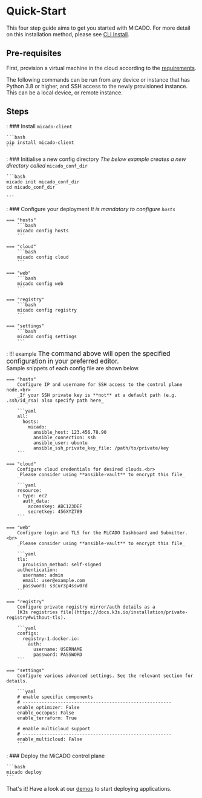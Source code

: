 # Quick-Start

This four step guide aims to get you started with MiCADO. For more detail on this installation
method, please see [CLI Install](cli-install.md).

## Pre-requisites

First, provision a virtual machine in the cloud according to the [requirements](requirements.md#micado-control-plane).

The following commands can be run from any device or instance that has Python 3.8 or higher, and SSH access to the newly provisioned instance. This can be a local device, or remote instance.

## Steps

:   ### Install `micado-client`

    ```bash
    pip install micado-client
    ```

:   ### Initialise a new config directory
    *The below example creates a new directory called* `micado_conf_dir`

    ```bash
    micado init micado_conf_dir
    cd micado_conf_dir

    ```

:   ### Configure your deployment
    *It is mandatory to configure `hosts`*

    === "hosts"
        ```bash
        micado config hosts
        ```

    === "cloud"
        ```bash
        micado config cloud 
        ```

    === "web"
        ```bash
        micado config web
        ```

    === "registry"
        ```bash
        micado config registry
        ```

    === "settings"
        ```bash
        micado config settings
        ```

:   !!! example
        <big>The command above will open the specified configuration in your preferred editor.</big>
        <br>Sample snippets of each config file are shown below.

    === "hosts"
        Configure IP and username for SSH access to the control plane node.<br>
        _If your SSH private key is **not** at a default path (e.g. .ssh/id_rsa) also specify path here_

        ```yaml
        all:
          hosts:
            micado:
              ansible_host: 123.456.78.90
              ansible_connection: ssh
              ansible_user: ubuntu
              ansible_ssh_private_key_file: /path/to/private/key
        ```

    === "cloud"
        Configure cloud credentials for desired clouds.<br>
        _Please consider using **ansible-vault** to encrypt this file_

        ```yaml
        resource:
        - type: ec2
          auth_data:
            accesskey: ABC123DEF
            secretkey: 456XYZ789
        ```

    === "web"
        Configure login and TLS for the MiCADO Dashboard and Submitter.<br>
        _Please consider using **ansible-vault** to encrypt this file_

        ```yaml
        tls:
          provision_method: self-signed
        authentication:
          username: admin
          email: user@example.com
          password: s3cur3p4ssw0rd
        ```

    === "registry"
        Configure private registry mirror/auth details as a
        [K3s registries file](https://docs.k3s.io/installation/private-registry#without-tls).

        ```yaml
        configs:
          registry-1.docker.io:
            auth:
              username: USERNAME
              password: PASSWORD
        ```

    === "settings"
        Configure various advanced settings. See the relevant section for details.

        ```yaml
        # enable specific components
        # -------------------------------------------------------
        enable_optimizer: False
        enable_occopus: False
        enable_terraform: True

        # enable multicloud support
        # -------------------------------------------------------
        enable_multicloud: False
        ```

: ### Deploy the MiCADO control plane

    ```bash
    micado deploy
    ```

That's it! Have a look at our [demos](/demos/) to start deploying applications.